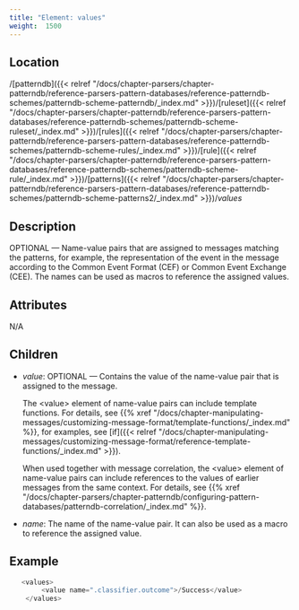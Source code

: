 ```yaml
---
title: "Element: values"
weight:  1500
---
```

<!-- DISCLAIMER: This file is based on the syslog-ng Open Source Edition documentation https://github.com/balabit/syslog-ng-ose-guides/commit/2f4a52ee61d1ea9ad27cb4f3168b95408fddfdf2 and is used under the terms of The syslog-ng Open Source Edition Documentation License. The file has been modified by Axoflow. -->


## Location

/[patterndb]({{< relref "/docs/chapter-parsers/chapter-patterndb/reference-parsers-pattern-databases/reference-patterndb-schemes/patterndb-scheme-patterndb/_index.md" >}})/[ruleset]({{< relref "/docs/chapter-parsers/chapter-patterndb/reference-parsers-pattern-databases/reference-patterndb-schemes/patterndb-scheme-ruleset/_index.md" >}})/[rules]({{< relref "/docs/chapter-parsers/chapter-patterndb/reference-parsers-pattern-databases/reference-patterndb-schemes/patterndb-scheme-rules/_index.md" >}})/[rule]({{< relref "/docs/chapter-parsers/chapter-patterndb/reference-parsers-pattern-databases/reference-patterndb-schemes/patterndb-scheme-rule/_index.md" >}})/[patterns]({{< relref "/docs/chapter-parsers/chapter-patterndb/reference-parsers-pattern-databases/reference-patterndb-schemes/patterndb-scheme-patterns2/_index.md" >}})/*values*



## Description

OPTIONAL — Name-value pairs that are assigned to messages matching the patterns, for example, the representation of the event in the message according to the Common Event Format (CEF) or Common Event Exchange (CEE). The names can be used as macros to reference the assigned values.



## Attributes

N/A



## Children

  - *value*: OPTIONAL — Contains the value of the name-value pair that is assigned to the message.
    
    The \<value\> element of name-value pairs can include template functions. For details, see {{% xref "/docs/chapter-manipulating-messages/customizing-message-format/template-functions/_index.md" %}}, for examples, see [if]({{< relref "/docs/chapter-manipulating-messages/customizing-message-format/reference-template-functions/_index.md" >}}).
    
    When used together with message correlation, the \<value\> element of name-value pairs can include references to the values of earlier messages from the same context. For details, see {{% xref "/docs/chapter-parsers/chapter-patterndb/configuring-pattern-databases/patterndb-correlation/_index.md" %}}.

  - *name*: The name of the name-value pair. It can also be used as a macro to reference the assigned value.


## Example

```c
   <values>
        <value name=".classifier.outcome">/Success</value>
    </values>
```


